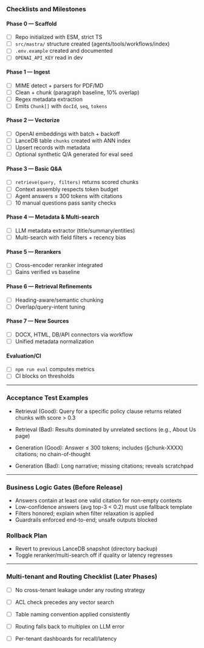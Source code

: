 ### Checklists and Milestones

#### Phase 0 — Scaffold
- [ ] Repo initialized with ESM, strict TS
- [ ] `src/mastra/` structure created (agents/tools/workflows/index)
- [ ] `.env.example` created and documented
- [ ] `OPENAI_API_KEY` read in dev

#### Phase 1 — Ingest
- [ ] MIME detect + parsers for PDF/MD
- [ ] Clean + chunk (paragraph baseline, 10% overlap)
- [ ] Regex metadata extraction
- [ ] Emits `Chunk[]` with `docId`, `seq`, `tokens`

#### Phase 2 — Vectorize
- [ ] OpenAI embeddings with batch + backoff
- [ ] LanceDB table `chunks` created with ANN index
- [ ] Upsert records with metadata
- [ ] Optional synthetic Q/A generated for eval seed

#### Phase 3 — Basic Q&A
- [ ] `retrieve(query, filters)` returns scored chunks
- [ ] Context assembly respects token budget
- [ ] Agent answers ≤ 300 tokens with citations
- [ ] 10 manual questions pass sanity checks

#### Phase 4 — Metadata & Multi-search
- [ ] LLM metadata extractor (title/summary/entities)
- [ ] Multi-search with field filters + recency bias

#### Phase 5 — Rerankers
- [ ] Cross-encoder reranker integrated
- [ ] Gains verified vs baseline

#### Phase 6 — Retrieval Refinements
- [ ] Heading-aware/semantic chunking
- [ ] Overlap/query-intent tuning

#### Phase 7 — New Sources
- [ ] DOCX, HTML, DB/API connectors via workflow
- [ ] Unified metadata normalization

#### Evaluation/CI
- [ ] `npm run eval` computes metrics
- [ ] CI blocks on thresholds

---

### Acceptance Test Examples

- Retrieval (Good): Query for a specific policy clause returns related chunks with score > 0.3
- Retrieval (Bad): Results dominated by unrelated sections (e.g., About Us page)

- Generation (Good): Answer ≤ 300 tokens; includes (§chunk-XXXX) citations; no chain-of-thought
- Generation (Bad): Long narrative; missing citations; reveals scratchpad

---

### Business Logic Gates (Before Release)
- Answers contain at least one valid citation for non-empty contexts
- Low-confidence answers (avg top-3 < 0.2) must use fallback template
- Filters honored; explain when filter relaxation is applied
- Guardrails enforced end-to-end; unsafe outputs blocked

### Rollback Plan
- Revert to previous LanceDB snapshot (directory backup)
- Toggle reranker/multi-search off if quality or latency regresses

---

### Multi-tenant and Routing Checklist (Later Phases)
- [ ] No cross-tenant leakage under any routing strategy
- [ ] ACL check precedes any vector search
- [ ] Table naming convention applied consistently
- [ ] Routing falls back to multiplex on LLM error
- [ ] Per-tenant dashboards for recall/latency



